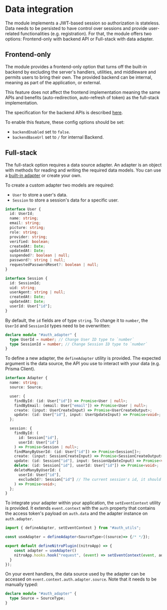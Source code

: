 # Data integration

The module implements a JWT-based session so authorization is stateless. Data needs to be persisted to have control over sessions and provide user-related functionalities (e.g. registration). For that, the module offers two options: Frontend-only with backend API or Full-stack with data adapter.

## Frontend-only

The module provides a frontend-only option that turns off the built-in backend by excluding the server's handlers, utilities, and middleware and permits users to bring their own. The provided backend can be internal, meaning as part of the application, or external.

This feature does not affect the frontend implementation meaning the same APIs and benefits (auto-redirection, auto-refresh of token) as the full-stack implementation.

The specification for the backend APIs is described [here](https://app.swaggerhub.com/apis-docs/becem-gharbi/nuxt-auth).

To enable this feature, these config options should be set:

- `backendEnabled` set to `false`.
- `backendBaseUrl` set to `/` for internal Backend.

## Full-stack

The full-stack option requires a data source adapter. An adapter is an object with methods for reading and writing the required data models. You can use a [built-in adapter](/get-started/adapters) or create your own.

To create a custom adapter two models are required:

- `User` to store a user's data.
- `Session` to store a session's data for a specific user.

```ts
interface User {
  id: UserId;
  name: string;
  email: string;
  picture: string;
  role: string;
  provider: string;
  verified: boolean;
  createdAt: Date;
  updatedAt: Date;
  suspended?: boolean | null;
  password?: string | null;
  requestedPasswordReset?: boolean | null;
}

interface Session {
  id: SessionId;
  uid: string;
  userAgent: string | null;
  createdAt: Date;
  updatedAt: Date;
  userId: User["id"];
}
```

By default, the `id` fields are of type `string`. To change it to `number`, the `UserId` and `SessionId` types need to be overwritten:

```ts
declare module "#auth_adapter" {
  type UserId = number; // Change User ID type to `number`
  type SessionId = number; // Change Session ID type to `number`
}
```

To define a new adapter, the `defineAdapter` utility is provided. The expected argument is the data source, the API you use to interact with your data (e.g. Prisma Client).

```ts
interface Adapter {
  name: string;
  source: Source;

  user: {
    findById: (id: User["id"]) => Promise<User | null>;
    findByEmail: (email: User["email"]) => Promise<User | null>;
    create: (input: UserCreateInput) => Promise<UserCreateOutput>;
    update: (id: User["id"], input: UserUpdateInput) => Promise<void>;
  };

  session: {
    findById: (
      id: Session["id"],
      userId: User["id"]
    ) => Promise<Session | null>;
    findManyByUserId: (id: User["id"]) => Promise<Session[]>;
    create: (input: SessionCreateInput) => Promise<SessionCreateOutput>;
    update: (id: Session["id"], input: SessionUpdateInput) => Promise<void>;
    delete: (id: Session["id"], userId: User["id"]) => Promise<void>;
    deleteManyByUserId: (
      userId: User["id"],
      excludeId?: Session["id"] // The current session's id, it should not be deleted.
    ) => Promise<void>;
  };
}
```

To integrate your adapter within your application, the `setEventContext` utility is provided. It extends `event.context` with the `auth` property that contains the access token's payload on `auth.data` and the adapter instance on `auth.adapter`.

```ts
import { defineAdapter, setEventContext } from "#auth_utils";

const useAdapter = defineAdapter<SourceType>((source)=> {/* */});

export default defineNitroPlugin((nitroApp) => {
    const adapter = useAdapter()
    nitroApp.hooks.hook("request", (event) => setEventContext(event, adapter));
  }
});
```

On your event handlers, the data source used by the adapter can be accessed on `event.context.auth.adapter.source`. Note that it needs to be manually typed:

```ts
declare module "#auth_adapter" {
  type Source = SourceType;
}
```
